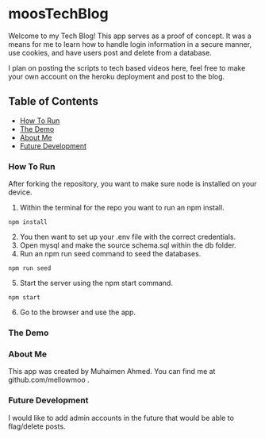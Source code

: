 # moosTechBlog
Welcome to my Tech Blog!  This app serves as a proof of concept.  It was a means for me to learn how to handle login information in a secure manner, use cookies, and have users post and delete from a database.

I plan on posting the scripts to tech based videos here, feel free to make your own account on the heroku deployment and post to the blog.

## Table of Contents

- [How To Run](#how-to-run)
- [The Demo](#the-demo)
- [About Me](#about-me)
- [Future Development](#future-development)

### How To Run
After forking the repository, you want to make sure node is installed on your device.
1. Within the terminal for the repo you want to run an npm install.
```
npm install
```
2. You then want to set up your .env file with the correct credentials.
3. Open mysql and make the source schema.sql within the db folder.
4. Run an npm run seed command to seed the databases.
```
npm run seed
```
5. Start the server using the npm start command.
```
npm start
```
6. Go to the browser and use the app.

### The Demo

### About Me
This app was created by Muhaimen Ahmed. You can find me at github.com/mellowmoo .

### Future Development
I would like to add admin accounts in the future that would be able to flag/delete posts.